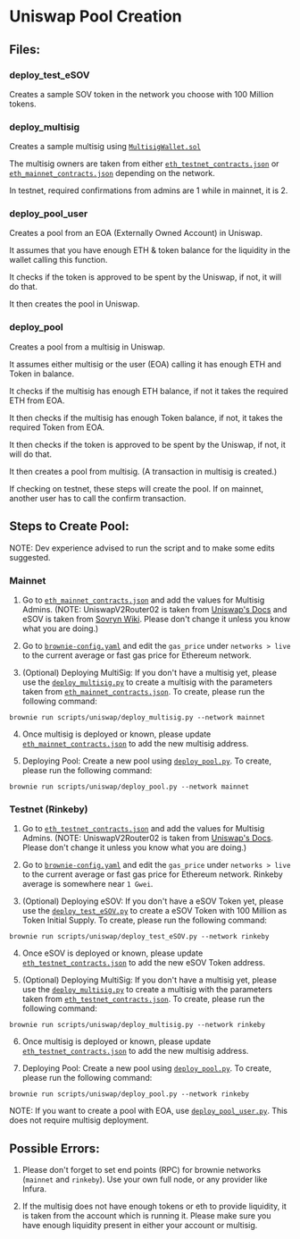 # Uniswap Pool Creation

## Files:

### deploy_test_eSOV

Creates a sample SOV token in the network you choose with 100 Million tokens.

### deploy_multisig

Creates a sample multisig using [`MultisigWallet.sol`](../../contracts/multisig/MultiSigWallet.sol)

The multisig owners are taken from either [`eth_testnet_contracts.json`](./eth_testnet_contracts.json) or [`eth_mainnet_contracts.json`](./eth_mainnet_contracts.json) depending on the network.

In testnet, required confirmations from admins are 1 while in mainnet, it is 2.

### deploy_pool_user

Creates a pool from an EOA (Externally Owned Account) in Uniswap.

It assumes that you have enough ETH & token balance for the liquidity in the wallet calling this function.

It checks if the token is approved to be spent by the Uniswap, if not, it will do that.

It then creates the pool in Uniswap.

### deploy_pool

Creates a pool from a multisig in Uniswap.

It assumes either multisig or the user (EOA) calling it has enough ETH and Token in balance.

It checks if the multisig has enough ETH balance, if not it takes the required ETH from EOA.

It then checks if the multisig has enough Token balance, if not, it takes the required Token from EOA.

It then checks if the token is approved to be spent by the Uniswap, if not, it will do that.

It then creates a pool from multisig. (A transaction in multisig is created.)

If checking on testnet, these steps will create the pool. If on mainnet, another user has to call the confirm transaction.

## Steps to Create Pool:

NOTE: Dev experience advised to run the script and to make some edits suggested.

### Mainnet

1. Go to [`eth_mainnet_contracts.json`](./eth_mainnet_contracts.json) and add the values for Multisig Admins. (NOTE: UniswapV2Router02 is taken from [Uniswap's Docs](https://uniswap.org/docs/v2/smart-contracts/router02/#address) and eSOV is taken from [Sovryn Wiki](https://wiki.sovryn.app/en/technical-documents/mainnet-contract-addresses). Please don't change it unless you know what you are doing.)

2. Go to [`brownie-config.yaml`](../../brownie-config.yaml) and edit the `gas_price` under `networks > live` to the current average or fast gas price for Ethereum network.

3. (Optional) Deploying MultiSig: If you don't have a multisig yet, please use the [`deploy_multisig.py`](./deploy_multisig.py) to create a multisig with the parameters taken from [`eth_mainnet_contracts.json`](./eth_mainnet_contracts.json). To create, please run the following command:

```
brownie run scripts/uniswap/deploy_multisig.py --network mainnet
```

4. Once multisig is deployed or known, please update [`eth_mainnet_contracts.json`](./eth_mainnet_contracts.json) to add the new multisig address.

5. Deploying Pool: Create a new pool using [`deploy_pool.py`](./deploy_pool.py). To create, please run the following command:

```
brownie run scripts/uniswap/deploy_pool.py --network mainnet
```

### Testnet (Rinkeby)

1. Go to [`eth_testnet_contracts.json`](./eth_testnet_contracts.json) and add the values for Multisig Admins. (NOTE: UniswapV2Router02 is taken from [Uniswap's Docs](https://uniswap.org/docs/v2/smart-contracts/router02/#address). Please don't change it unless you know what you are doing.)

2. Go to [`brownie-config.yaml`](../../brownie-config.yaml) and edit the `gas_price` under `networks > live` to the current average or fast gas price for Ethereum network. Rinkeby average is somewhere near `1 Gwei`.

3. (Optional) Deploying eSOV: If you don't have a eSOV Token yet, please use the [`deploy_test_eSOV.py`](./deploy_test_eSOV.py) to create a eSOV Token with 100 Million as Token Initial Supply. To create, please run the following command:

```
brownie run scripts/uniswap/deploy_test_eSOV.py --network rinkeby
```

4. Once eSOV is deployed or known, please update [`eth_testnet_contracts.json`](./eth_testnet_contracts.json) to add the new eSOV Token address.

5. (Optional) Deploying MultiSig: If you don't have a multisig yet, please use the [`deploy_multisig.py`](./deploy_multisig.py) to create a multisig with the parameters taken from [`eth_testnet_contracts.json`](./eth_testnet_contracts.json). To create, please run the following command:

```
brownie run scripts/uniswap/deploy_multisig.py --network rinkeby
```

6. Once multisig is deployed or known, please update [`eth_testnet_contracts.json`](./eth_testnet_contracts.json) to add the new multisig address.

7. Deploying Pool: Create a new pool using [`deploy_pool.py`](./deploy_pool.py). To create, please run the following command:

```
brownie run scripts/uniswap/deploy_pool.py --network rinkeby
```

NOTE: If you want to create a pool with EOA, use [`deploy_pool_user.py`](./deploy_pool_user.py). This does not require multisig deployment.

## Possible Errors:

1. Please don't forget to set end points (RPC) for brownie networks (`mainnet` and `rinkeby`). Use your own full node, or any provider like Infura.

2. If the multisig does not have enough tokens or eth to provide liquidity, it is taken from the account which is running it. Please make sure you have enough liquidity present in either your account or multisig.
